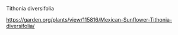 Tithonia diversifolia

https://garden.org/plants/view/115816/Mexican-Sunflower-Tithonia-diversifolia/